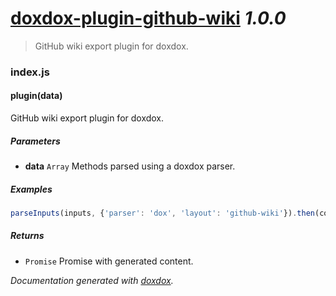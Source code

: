 # [doxdox-plugin-github-wiki](https://github.com/neogeek/doxdox-plugin-github-wiki) *1.0.0*

> GitHub wiki export plugin for doxdox.


### index.js


#### plugin(data) 

GitHub wiki export plugin for doxdox.




##### Parameters

- **data** `Array`   Methods parsed using a doxdox parser.




##### Examples

```javascript
parseInputs(inputs, {'parser': 'dox', 'layout': 'github-wiki'}).then(content => console.log(content));
```


##### Returns


- `Promise`   Promise with generated content.




*Documentation generated with [doxdox](https://github.com/neogeek/doxdox).*
